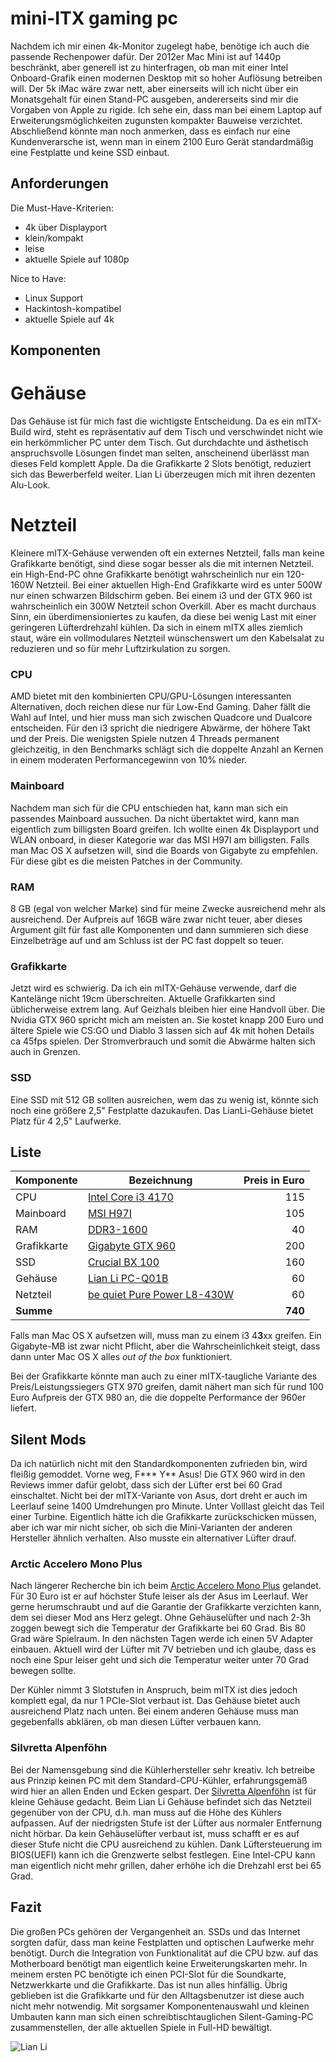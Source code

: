 # mini-ITX gaming pc

Nachdem ich mir einen 4k-Monitor zugelegt habe, benötige ich auch die passende Rechenpower dafür. Der 2012er Mac Mini ist auf  1440p beschränkt, aber generell ist zu hinterfragen, ob man mit einer Intel Onboard-Grafik einen modernen Desktop mit so hoher Auflösung betreiben will. Der 5k iMac wäre zwar nett, aber einerseits will ich nicht über ein Monatsgehalt für einen Stand-PC ausgeben, andererseits sind mir die Vorgaben von Apple zu rigide. Ich sehe ein, dass man bei einem Laptop auf Erweiterungsmöglichkeiten zugunsten kompakter Bauweise verzichtet. Abschließend könnte man noch anmerken, dass es einfach nur eine Kundenverarsche ist, wenn man in einem 2100 Euro Gerät standardmäßig eine Festplatte und keine SSD einbaut.

## Anforderungen

Die Must-Have-Kriterien:

* 4k über Displayport
* klein/kompakt
* leise
* aktuelle Spiele auf 1080p

Nice to Have:
* Linux Support
* Hackintosh-kompatibel
* aktuelle Spiele auf 4k

## Komponenten

# Gehäuse

Das Gehäuse ist für mich fast die wichtigste Entscheidung. Da es ein mITX-Build wird, steht es repräsentativ auf dem Tisch und verschwindet nicht wie ein herkömmlicher PC unter dem Tisch. Gut durchdachte und ästhetisch anspruchsvolle Lösungen findet man selten, anscheinend überlässt man dieses Feld komplett Apple. Da die Grafikkarte 2 Slots benötigt, reduziert sich das Bewerberfeld weiter. Lian Li überzeugen mich mit ihren dezenten Alu-Look. 

# Netzteil

Kleinere mITX-Gehäuse verwenden oft ein externes Netzteil, falls man keine Grafikkarte benötigt, sind diese sogar besser als die mit internen Netzteil. ein High-End-PC ohne Grafikkarte benötigt wahrscheinlich nur ein 120-160W Netzteil. Bei einer aktuellen High-End Grafikkarte wird es unter 500W nur einen schwarzen Bildschirm geben. Bei einem i3 und der GTX 960 ist wahrscheinlich ein 300W Netzteil schon Overkill. Aber es macht durchaus Sinn, ein überdimensioniertes zu kaufen, da diese bei wenig Last mit einer geringeren Lüfterdrehzahl kühlen. Da sich in einem mITX alles ziemlich staut, wäre ein vollmodulares Netzteil wünschenswert um den Kabelsalat zu reduzieren und so für mehr Luftzirkulation zu sorgen.

### CPU
AMD bietet mit den kombinierten CPU/GPU-Lösungen interessanten Alternativen, doch reichen diese nur für Low-End Gaming. Daher fällt die Wahl auf Intel, und hier muss man sich zwischen Quadcore und Dualcore entscheiden. Für den i3 spricht die niedrigere Abwärme, der höhere Takt und der Preis. Die wenigsten Spiele nutzen 4 Threads permanent gleichzeitig, in den Benchmarks schlägt sich die doppelte Anzahl an Kernen in einem moderaten Performancegewinn von 10% nieder.

### Mainboard

Nachdem man sich für die CPU entschieden hat, kann man sich ein passendes Mainboard aussuchen. Da nicht übertaktet wird, kann man eigentlich zum billigsten Board greifen. Ich wollte einen 4k Displayport und WLAN onboard, in dieser Kategorie war das MSI H97I am billigsten. Falls man Mac OS X aufsetzen will, sind die Boards von Gigabyte zu empfehlen. Für diese gibt es die meisten Patches in der Community.

### RAM
8 GB (egal von welcher Marke) sind für meine Zwecke ausreichend mehr als ausreichend. Der Aufpreis auf 16GB wäre zwar nicht teuer, aber dieses Argument gilt für fast alle Komponenten und dann summieren sich diese Einzelbeträge auf und am Schluss ist der PC fast doppelt so teuer.

### Grafikkarte

Jetzt wird es schwierig. Da ich ein mITX-Gehäuse verwende, darf die Kantelänge nicht 19cm überschreiten. Aktuelle Grafikkarten sind üblicherweise extrem lang. Auf Geizhals bleiben hier eine Handvoll über. Die Nvidia GTX 960 spricht mich am meisten an. Sie kostet knapp 200 Euro und ältere Spiele wie CS:GO und Diablo 3 lassen sich auf 4k mit hohen Details ca 45fps spielen. Der Stromverbrauch und somit die Abwärme halten sich auch in Grenzen.

### SSD

Eine SSD mit 512 GB sollten ausreichen, wem das zu wenig ist, könnte sich noch eine größere 2,5" Festplatte dazukaufen. Das LianLi-Gehäuse bietet Platz für 4 2,5" Laufwerke. 

## Liste

| Komponente  | Bezeichnung  | Preis in Euro |
|-------------|------------------|-------:|
| CPU         | [Intel Core i3 4170](http://geizhals.at/intel-core-i3-4170-bx80646i34170-a1250024.html?hloc=at) | 115 |
| Mainboard   | [MSI H97I](http://geizhals.at/msi-h97i-ac-7851-002r-a1111452.html?hloc=at) | 105 |
| RAM         | [DDR3-1600](http://geizhals.at/?cat=ramddr3&xf=5830_UDIMM1~253_8192~5828_DDR3~5831_DIMM~254_1600#xf_top) | 40 |
| Grafikkarte | [Gigabyte GTX 960](http://geizhals.at/gigabyte-geforce-gtx-960-windforce-2x-oc-gv-n960oc-4gd-a1288746.html) | 200 |
| SSD | [Crucial BX 100](http://geizhals.at/crucial-bx100-500gb-ct500bx100ssd1-a1215184.html?hloc=at) | 160 |
| Gehäuse | [Lian Li PC-Q01B](http://geizhals.at/lian-li-pc-q01b-schwarz-a1077884.html) | 60 |
| Netzteil | [be quiet Pure Power L8-430W](http://geizhals.at/be-quiet-pure-power-l8-cm-430w-atx-2-31-l8-cm-430w-bn180-a679523.html?hloc=at) | 60 |
|**Summe**| | **740** |

Falls man Mac OS X aufsetzen will, muss man zu einem i3 4**3**xx greifen. Ein Gigabyte-MB ist zwar nicht Pflicht, aber die Wahrscheinlichkeit steigt, dass dann unter Mac OS X alles _out of the box_ funktioniert.

Bei der Grafikkarte könnte man auch zu einer mITX-taugliche Variante des Preis/Leistungssiegers GTX 970 greifen, damit nähert man sich für rund 100 Euro Aufpreis der GTX 980 an, die die doppelte Performance der 960er liefert.

## Silent Mods

Da ich natürlich nicht mit den Standardkomponenten zufrieden bin, wird fleißig gemoddet. Vorne weg, F\*\*\* Y\*\* Asus! Die GTX 960 wird in den Reviews immer dafür gelobt, dass sich der Lüfter erst bei 60 Grad einschaltet. Nicht bei der mITX-Variante von Asus, dort dreht er auch im Leerlauf seine 1400 Umdrehungen pro Minute. Unter Volllast gleicht das Teil einer Turbine. Eigentlich hätte ich die Grafikkarte zurückschicken müssen, aber ich war mir nicht sicher, ob sich die Mini-Varianten der anderen Hersteller ähnlich verhalten. Also musste ein alternativer Lüfter drauf. 

### Arctic Accelero Mono Plus

Nach längerer Recherche bin ich beim [Arctic Accelero Mono Plus](http://geizhals.at/arctic-accelero-mono-plus-a691663.html?hloc=at) gelandet. Für 30 Euro ist er auf höchster Stufe leiser als der Asus im Leerlauf. Wer gerne herumschraubt und auf die Garantie der Grafikkarte verzichten kann, dem sei dieser Mod ans Herz gelegt. Ohne Gehäuselüfter und nach 2-3h zoggen bewegt sich die Temperatur der Grafikkarte bei 60 Grad. Bis 80 Grad wäre Spielraum. In den nächsten Tagen werde ich einen 5V Adapter einbauen. Aktuell wird der Lüfter mit 7V betrieben und ich glaube, dass es noch eine Spur leiser geht und sich die Temperatur weiter unter 70 Grad bewegen sollte.

Der Kühler nimmt 3 Slotstufen in Anspruch, beim mITX ist dies jedoch komplett egal, da nur 1 PCIe-Slot verbaut ist. Das Gehäuse bietet auch ausreichend Platz nach unten. Bei einem anderen Gehäuse muss man gegebenfalls abklären, ob man diesen Lüfter verbauen kann.

### Silvretta Alpenföhn

Bei der Namensgebung sind die Kühlerhersteller sehr kreativ. Ich betreibe aus Prinzip keinen PC mit dem Standard-CPU-Kühler, erfahrungsgemäß wird hier an allen Enden und Ecken gespart. Der [Silvretta Alpenföhn](http://geizhals.at/ekl-alpenfoehn-silvretta-84000000096-a949432.html) ist für kleine Gehäuse gedacht. Beim Lian Li Gehäuse befindet sich das Netzteil gegenüber von der CPU, d.h. man muss auf die Höhe des Kühlers aufpassen. Auf der niedrigsten Stufe ist der Lüfter aus normaler Entfernung nicht hörbar. Da kein Gehäuselüfter verbaut ist, muss schafft er es auf dieser Stufe nicht die CPU ausreichend zu kühlen. Dank Lüftersteuerung im BIOS(UEFI) kann ich die Grenzwerte selbst festlegen. Eine Intel-CPU kann man eigentlich nicht mehr grillen, daher erhöhe ich die Drehzahl erst bei 65 Grad.

## Fazit

Die großen PCs gehören der Vergangenheit an. SSDs und das Internet sorgten dafür, dass man keine Festplatten und optischen Laufwerke mehr benötigt. Durch die Integration von Funktionalität auf die CPU bzw. auf das Motherboard benötigt man eigentlich keine Erweiterungskarten mehr. In meinem ersten PC benötigte ich einen PCI-Slot für die Soundkarte, Netzwerkkarte und die Grafikkarte. Das ist nun alles hinfällig. Übrig geblieben ist die Grafikkarte und für den Alltagsbenutzer ist diese auch nicht mehr notwendig. Mit sorgsamer Komponentenauswahl und kleinen Umbauten kann man sich einen schreibtischtauglichen Silent-Gaming-PC zusammenstellen, der alle aktuellen Spiele in Full-HD bewältigt.

![Lian Li](http://geizhals.at/p/1077884.jpg)




